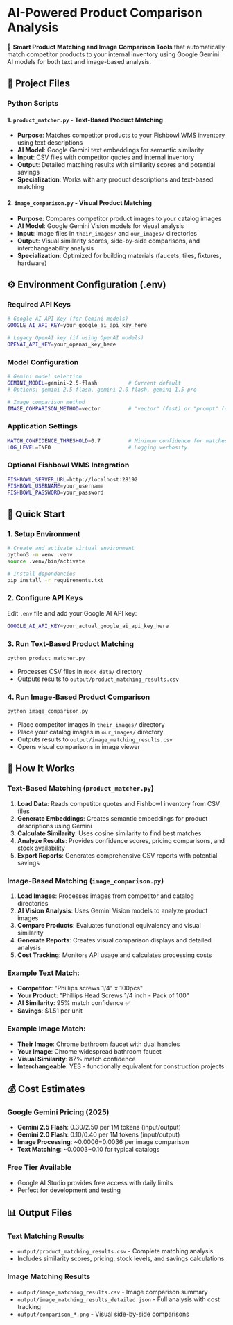 # AI-Powered Product Comparison Analysis

🤖 **Smart Product Matching and Image Comparison Tools** that automatically match competitor products to your internal inventory using Google Gemini AI models for both text and image-based analysis.

## 📁 Project Files

### Python Scripts

#### 1. `product_matcher.py` - Text-Based Product Matching
- **Purpose**: Matches competitor products to your Fishbowl WMS inventory using text descriptions
- **AI Model**: Google Gemini text embeddings for semantic similarity
- **Input**: CSV files with competitor quotes and internal inventory
- **Output**: Detailed matching results with similarity scores and potential savings
- **Specialization**: Works with any product descriptions and text-based matching

#### 2. `image_comparison.py` - Visual Product Matching  
- **Purpose**: Compares competitor product images to your catalog images
- **AI Model**: Google Gemini Vision models for visual analysis
- **Input**: Image files in `their_images/` and `our_images/` directories
- **Output**: Visual similarity scores, side-by-side comparisons, and interchangeability analysis
- **Specialization**: Optimized for building materials (faucets, tiles, fixtures, hardware)

## ⚙️ Environment Configuration (.env)

### Required API Keys
```bash
# Google AI API Key (for Gemini models)
GOOGLE_AI_API_KEY=your_google_ai_api_key_here

# Legacy OpenAI key (if using OpenAI models)
OPENAI_API_KEY=your_openai_key_here
```

### Model Configuration
```bash
# Gemini model selection
GEMINI_MODEL=gemini-2.5-flash          # Current default
# Options: gemini-2.5-flash, gemini-2.0-flash, gemini-1.5-pro

# Image comparison method
IMAGE_COMPARISON_METHOD=vector         # "vector" (fast) or "prompt" (detailed)
```

### Application Settings
```bash
MATCH_CONFIDENCE_THRESHOLD=0.7         # Minimum confidence for matches
LOG_LEVEL=INFO                         # Logging verbosity
```

### Optional Fishbowl WMS Integration
```bash
FISHBOWL_SERVER_URL=http://localhost:28192
FISHBOWL_USERNAME=your_username
FISHBOWL_PASSWORD=your_password
```

## 🚀 Quick Start

### 1. Setup Environment
```bash
# Create and activate virtual environment
python3 -m venv .venv
source .venv/bin/activate

# Install dependencies
pip install -r requirements.txt
```

### 2. Configure API Keys
Edit `.env` file and add your Google AI API key:
```bash
GOOGLE_AI_API_KEY=your_actual_google_ai_api_key_here
```

### 3. Run Text-Based Product Matching
```bash
python product_matcher.py
```
- Processes CSV files in `mock_data/` directory
- Outputs results to `output/product_matching_results.csv`

### 4. Run Image-Based Product Comparison
```bash
python image_comparison.py
```
- Place competitor images in `their_images/` directory
- Place your catalog images in `our_images/` directory  
- Outputs results to `output/image_matching_results.csv`
- Opens visual comparisons in image viewer

## 🎯 How It Works

### Text-Based Matching (`product_matcher.py`)
1. **Load Data**: Reads competitor quotes and Fishbowl inventory from CSV files
2. **Generate Embeddings**: Creates semantic embeddings for product descriptions using Gemini
3. **Calculate Similarity**: Uses cosine similarity to find best matches
4. **Analyze Results**: Provides confidence scores, pricing comparisons, and stock availability
5. **Export Reports**: Generates comprehensive CSV reports with potential savings

### Image-Based Matching (`image_comparison.py`)
1. **Load Images**: Processes images from competitor and catalog directories
2. **AI Vision Analysis**: Uses Gemini Vision models to analyze product images
3. **Compare Products**: Evaluates functional equivalency and visual similarity
4. **Generate Reports**: Creates visual comparison displays and detailed analysis
5. **Cost Tracking**: Monitors API usage and calculates processing costs

### **Example Text Match:**
- **Competitor**: "Phillips screws 1/4" x 100pcs" 
- **Your Product**: "Phillips Head Screws 1/4 inch - Pack of 100"
- **AI Similarity**: 95% match confidence ✅
- **Savings**: $1.51 per unit

### **Example Image Match:**
- **Their Image**: Chrome bathroom faucet with dual handles
- **Your Image**: Chrome widespread bathroom faucet
- **Visual Similarity**: 87% match confidence
- **Interchangeable**: YES - functionally equivalent for construction projects

## 💰 Cost Estimates

### Google Gemini Pricing (2025)
- **Gemini 2.5 Flash**: $0.30/$2.50 per 1M tokens (input/output)
- **Gemini 2.0 Flash**: $0.10/$0.40 per 1M tokens (input/output)
- **Image Processing**: ~$0.0006-$0.0036 per image comparison
- **Text Matching**: ~$0.0003-$0.10 for typical catalogs

### Free Tier Available
- Google AI Studio provides free access with daily limits
- Perfect for development and testing

## 📊 Output Files

### Text Matching Results
- `output/product_matching_results.csv` - Complete matching analysis
- Includes similarity scores, pricing, stock levels, and savings calculations

### Image Matching Results  
- `output/image_matching_results.csv` - Image comparison summary
- `output/image_matching_results_detailed.json` - Full analysis with cost tracking
- `output/comparison_*.png` - Visual side-by-side comparisons
